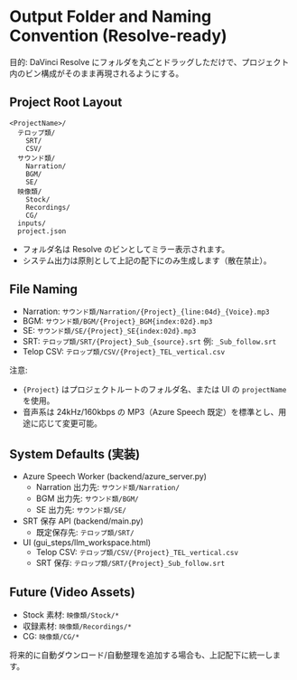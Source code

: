 # Output Folder and Naming Convention (Resolve-ready)

目的: DaVinci Resolve にフォルダを丸ごとドラッグしただけで、プロジェクト内のビン構成がそのまま再現されるようにする。

## Project Root Layout

```
<ProjectName>/
  テロップ類/
    SRT/
    CSV/
  サウンド類/
    Narration/
    BGM/
    SE/
  映像類/
    Stock/
    Recordings/
    CG/
  inputs/
  project.json
```

- フォルダ名は Resolve のビンとしてミラー表示されます。
- システム出力は原則として上記の配下にのみ生成します（散在禁止）。

## File Naming

- Narration: `サウンド類/Narration/{Project}_{line:04d}_{Voice}.mp3`
- BGM: `サウンド類/BGM/{Project}_BGM{index:02d}.mp3`
- SE: `サウンド類/SE/{Project}_SE{index:02d}.mp3`
- SRT: `テロップ類/SRT/{Project}_Sub_{source}.srt` 例: `_Sub_follow.srt`
- Telop CSV: `テロップ類/CSV/{Project}_TEL_vertical.csv`

注意:
- `{Project}` はプロジェクトルートのフォルダ名、または UI の `projectName` を使用。
- 音声系は 24kHz/160kbps の MP3（Azure Speech 既定）を標準とし、用途に応じて変更可能。

## System Defaults (実装)

- Azure Speech Worker (backend/azure_server.py)
  - Narration 出力先: `サウンド類/Narration/`
  - BGM 出力先: `サウンド類/BGM/`
  - SE 出力先: `サウンド類/SE/`
- SRT 保存 API (backend/main.py)
  - 既定保存先: `テロップ類/SRT/`
- UI (gui_steps/llm_workspace.html)
  - Telop CSV: `テロップ類/CSV/{Project}_TEL_vertical.csv`
  - SRT 保存: `テロップ類/SRT/{Project}_Sub_follow.srt`

## Future (Video Assets)

- Stock 素材: `映像類/Stock/*`
- 収録素材: `映像類/Recordings/*`
- CG: `映像類/CG/*`

将来的に自動ダウンロード/自動整理を追加する場合も、上記配下に統一します。
